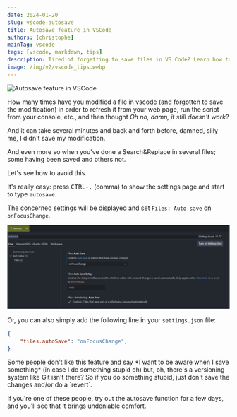 ```yaml
---
date: 2024-01-20
slug: vscode-autosave
title: Autosave feature in VSCode
authors: [christophe]
mainTag: vscode
tags: [vscode, markdown, tips]
description: Tired of forgetting to save files in VS Code? Learn how to easily enable the Autosave feature, set it to onFocusChange, and never lose unsaved changes again!
image: /img/v2/vscode_tips.webp
---
```

![Autosave feature in VSCode](/img/v2/vscode_tips.webp)

How many times have you modified a file in vscode (and forgotten to save the modification) in order to refresh it from your web page, run the script from your console, etc., and then thought *Oh no, damn, it still doesn't work*?

And it can take several minutes and back and forth before, damned, silly me, I didn't save my modification.

And even more so when you've done a Search&Replace in several files; some having been saved and others not.

Let's see how to avoid this.

<!-- truncate -->

It's really easy: press <kbd>CTRL</kbd>-<kbd>,</kbd> (comma) to show the settings page and start to type `autosave`.

The concerned settings will be displayed and set `Files: Auto save` on `onFocusChange`.

![Settings page](./images/autosave.png)

Or, you can also simply add the following line in your `settings.json` file:

<Snippet filename="settings.json">

```json
{
    "files.autoSave": "onFocusChange",
}
```

</Snippet>

<AlertBox variant="info" title="You're using a versioning system, right?">
Some people don't like this feature and say *I want to be aware when I save something* (in case I do something stupid eh) but, oh, there's a versioning system like Git isn't there? So if you do something stupid, just don't save the changes and/or do a `revert`.

If you're one of these people, try out the autosave function for a few days, and you'll see that it brings undeniable comfort.

</AlertBox>
